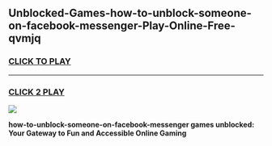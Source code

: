
## Unblocked-Games-how-to-unblock-someone-on-facebook-messenger-Play-Online-Free-qvmjq
<h3>
<a href="https://premium76.site?title=how-to-unblock-someone-on-facebook-messenger&ref=26A">CLICK TO PLAY</a></h3>
<hr>

<h3>
<a href="https://premium76.site?title=how-to-unblock-someone-on-facebook-messenger&ref=26A">CLICK 2 PLAY</a>
  
</h3>

<a href="https://premium76.site?title=how-to-unblock-someone-on-facebook-messenger&ref=26A"><img src="https://clearcache.store/games.png"></a>


**how-to-unblock-someone-on-facebook-messenger games unblocked: Your Gateway to Fun and Accessible Online Gaming**
